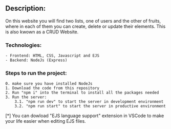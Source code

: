 ## Description:
On this website you will find two lists, one of users and the other of fruits, where in each of them you can create, delete or update their elements.
This is also kwown as a CRUD Website.

### Technologies:
    - Frontend: HTML, CSS, Javascript and EJS
    - Backend: NodeJs (Express)

### Steps to run the project:
    0. make sure you have installed NodeJs
    1. Download the code from this repository 
    2. Run "npm i" into the terminal to install all the packages needed
    3. Run the server: 
        3.1. "npm run dev" to start the server in development environment
        3.2. "npm run start" to start the server in productive environment

[*] You can dowload "EJS language support" extension in VSCode to make your life easier when editing EJS files.